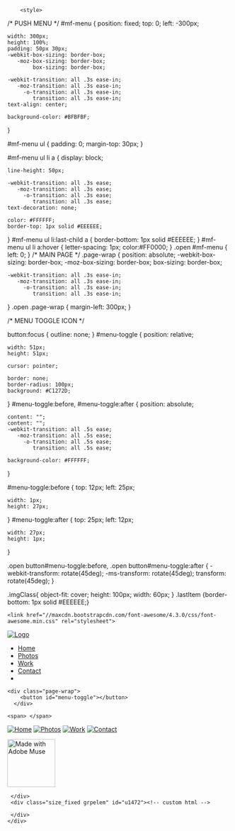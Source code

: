 <!DOCTYPE html>
<html class="nojs html css_verticalspacer" lang="en-US">
 <head>

  <meta http-equiv="Content-type" content="text/html;charset=UTF-8"/>
  <meta name="generator" content="2017.0.3.363"/>
  <meta name="viewport" content="width=device-width, initial-scale=1.0"/>
  
  <script type="text/javascript">
   // Update the 'nojs'/'js' class on the html node
document.documentElement.className = document.documentElement.className.replace(/\bnojs\b/g, 'js');

// Check that all required assets are uploaded and up-to-date
if(typeof Muse == "undefined") window.Muse = {}; window.Muse.assets = {"required":["museutils.js", "museconfig.js", "jquery.watch.js", "require.js", "blog.css"], "outOfDate":[]};
</script>
  
  <title>colwaclysm | Blog</title>
  <!-- CSS -->
  <link rel="stylesheet" type="text/css" href="css/site_global.css?crc=4136666438"/>
  <link rel="stylesheet" type="text/css" href="css/master_a-master.css?crc=85277369"/>
  <link rel="stylesheet" type="text/css" href="css/blog.css?crc=329395424" id="pagesheet"/>
    <!--HTML Widget code-->
  
		<style>
		

/* PUSH MENU */
#mf-menu {
    position: fixed;
    top: 0;
    left: -300px;

    width: 300px;
    height: 100%;
    padding: 50px 30px;
    -webkit-box-sizing: border-box;
       -moz-box-sizing: border-box;
            box-sizing: border-box;

    -webkit-transition: all .3s ease-in;
       -moz-transition: all .3s ease-in;
         -o-transition: all .3s ease-in;
            transition: all .3s ease-in;
    text-align: center;

    background-color: #BFBFBF;
}

#mf-menu ul {
    padding: 0;
    margin-top: 30px;
}

#mf-menu ul li a {
    display: block;

    line-height: 50px;

    -webkit-transition: all .3s ease;
       -moz-transition: all .3s ease;
         -o-transition: all .3s ease;
            transition: all .3s ease;
    text-decoration: none;

    color: #FFFFFF;
    border-top: 1px solid #EEEEEE;
}
#mf-menu ul li:last-child a {
    border-bottom: 1px solid #EEEEEE;
}
#mf-menu ul li a:hover {
    letter-spacing: 1px;
color:#FF0000;
}
.open #mf-menu {
    left: 0;
}
/* MAIN PAGE */
.page-wrap {
position: absolute;
    -webkit-box-sizing: border-box;
       -moz-box-sizing: border-box;
            box-sizing: border-box;

    -webkit-transition: all .3s ease-in;
       -moz-transition: all .3s ease-in;
         -o-transition: all .3s ease-in;
            transition: all .3s ease-in;
}
.open .page-wrap {
    margin-left: 300px;
}

/* MENU TOGGLE ICON */

button:focus {
    outline: none;
}
#menu-toggle {
    position: relative;

    width: 51px;
    height: 51px;

    cursor: pointer;

    border: none;
    border-radius: 100px;
    background: #C1272D;
}
#menu-toggle:before,
#menu-toggle:after {
    position: absolute;

    content: "";
    content: "";
    -webkit-transition: all .5s ease;
       -moz-transition: all .5s ease;
         -o-transition: all .5s ease;
            transition: all .5s ease;

    background-color: #FFFFFF;
}

#menu-toggle:before {
    top: 12px;
    left: 25px;

    width: 1px;
    height: 27px;
}
#menu-toggle:after {
    top: 25px;
    left: 12px;

    width: 27px;
    height: 1px;
}

.open button#menu-toggle:before,
.open button#menu-toggle:after {
    -webkit-transform: rotate(45deg);
        -ms-transform: rotate(45deg);
            transform: rotate(45deg);
}

.imgClass{
    object-fit: cover;
    height: 100px;
    width: 60px;
}
.lastItem {border-bottom: 1px solid #EEEEEE;}

</style>
	
	<link href="//maxcdn.bootstrapcdn.com/font-awesome/4.3.0/css/font-awesome.min.css" rel="stylesheet">
		
 </head>
 <body>

  <div class="clearfix borderbox" id="page"><!-- group -->
   <div class="size_fixed" id="u3068"><!-- custom html -->
    
 <nav id="mf-menu" role="navigation">
        <div class="brand">
            <a href="index.html"><img class="imgClass" src="assets/logo.png" alt="Logo"/></a>
        </div>            
        <ul>
            <li class="lineClass"><a class="linkClass" href="index.html">Home</a></li>
            <li class="lineClass"><a class="linkClass" href="photos.html">Photos</a></li>
            <li class="lineClass"><a class="linkClass" href="work.html">Work</a></li>
            <li class="lineClass"><a class="linkClass" href="contact.html">Contact</a></li>
            <li class="lastItem"></li>
        </ul>
    </nav>

    <div class="page-wrap">
        <button id="menu-toggle"></button>
      </div>

   </div>
   <div class="size_fixed" id="u317"><!-- custom html -->
    
	<span> </span>
		
   </div>
   <div class="verticalspacer" data-offset-top="0" data-content-above-spacer="593" data-content-below-spacer="307"></div>
   <div class="clearfix grpelem" id="pu14304"><!-- column -->
    <div class="colelem" id="u14304"><!-- simple frame --></div>
    <div class="clearfix colelem" id="u164"><!-- group -->
     <div class="clearfix grpelem" id="pu167-4"><!-- column -->
      <a class="nonblock nontext colelem" id="u167-4" href="index.html"><!-- rasterized frame --><img id="u167-4_img" alt="Home" src="images/u167-4.png?crc=3862304525" data-image-width="163"/></a>
      <a class="nonblock nontext colelem" id="u171-4" href="photos.html"><!-- rasterized frame --><img id="u171-4_img" alt="Photos" src="images/u171-4.png?crc=461642800" data-image-width="162"/></a>
      <a class="nonblock nontext colelem" id="u174-4" href="work.html"><!-- rasterized frame --><img id="u174-4_img" alt="Work" src="images/u174-4.png?crc=3923585831" data-image-width="162"/></a>
      <a class="nonblock nontext colelem" id="u177-4" href="contact.html"><!-- rasterized frame --><img id="u177-4_img" alt="Contact" src="images/u177-4.png?crc=4132906340" data-image-width="163"/></a>
     </div>
     <div class="size_fixed grpelem" id="u22549"><!-- custom html -->
      
<a href="http://www.adobe.com/go/made_with_muse_link"><img class="actAsDiv" width="108" src="http://musebadge.com/assets/madewithmuse-en_US.png" data-hidpi-src="http://musebadge.com/assets/madewithmuse-2x-en_US.png" alt="Made with Adobe Muse"/></a>

     </div>
     <div class="size_fixed grpelem" id="u1472"><!-- custom html -->
      
<button class="back-to-top" type="button"></button>
<div></div>
<style>
@import url("https://maxcdn.bootstrapcdn.com/font-awesome/4.7.0/css/font-awesome.min.css");
button.back-to-top{
  margin: 0 !important;
  padding: 0 !important;
  background: #fff;
	height: 0px;
  width: 0px;
  overflow: hidden;
	border-radius: 50px;
	-webkit-border-radius: 50px;
	-moz-border-radius: 50px;
  color: transparent;
	clear: both;
  visibility: hidden;
  position: fixed;
  cursor: pointer;
  display: block;
  border: none;
  right: 0px;
	bottom: 0px;
  font-size: 0px;
  outline: 0 !important;
  z-index: 99;
  transition: all .3s ease-in-out;
}
button.back-to-top:hover,
button.back-to-top:active,
button.back-to-top:focus,{
  outline: 0 !important;
}
button.back-to-top::before {
  content: "\f077";
  font-family: "FontAwesome";
  display: block;
  vertical-align: middle;
  margin: -5px 0 auto;
}
button.back-to-top.show {
  display: block;
  background: #C1272D;
  color: #FFFFFF;
  font-size: 25px;
  right: 50px;
	bottom: 50px;
  height: 50px;
  width: 50px;
  visibility: visible;
	box-shadow: 0px 2px 4px 1px rgba(0, 0, 0, 0.25);
  -webkit-box-shadow: 0px 2px 4px 1px rgba(0, 0, 0, 0.25);
  -moz-box-shadow: 0px 2px 4px 1px rgba(0, 0, 0, 0.25);
}
button.back-to-top.show:active {
  box-shadow: 0px 4px 8px 2px rgba(0, 0, 0, 0.25);
  -webkit-box-shadow: 0px 4px 8px 2px rgba(0, 0, 0, 0.25);
  -moz-box-shadow: 0px 4px 8px 2px rgba(0, 0, 0, 0.25);
}
</style>


<script src="https://cdnjs.cloudflare.com/ajax/libs/jquery/3.1.1/jquery.min.js"></script>
<script src="https://cdn.jsdelivr.net/waves/0.7.5/waves.min.js"></script>
<script>
// Back to top
var amountScrolled = 200;
var amountScrolledNav = 25;

$(window).scroll(function() {
  if ( $(window).scrollTop() > amountScrolled ) {
    $('button.back-to-top').addClass('show');
  } else {
    $('button.back-to-top').removeClass('show');
  }
});

$('button.back-to-top').click(function() {
  $('html, body').animate({
    scrollTop: 0
  }, 800);
  return false;
});
</script>

     </div>
    </div>
   </div>
  </div>
  <!-- JS includes -->
  <script type="text/javascript">
   if (document.location.protocol != 'https:') document.write('\x3Cscript src="http://musecdn.businesscatalyst.com/scripts/4.0/jquery-1.8.3.min.js" type="text/javascript">\x3C/script>');
</script>
  <script type="text/javascript">
   window.jQuery || document.write('\x3Cscript src="scripts/jquery-1.8.3.min.js?crc=209076791" type="text/javascript">\x3C/script>');
</script>
  <!-- Other scripts -->
  <script type="text/javascript">
   // Decide weather to suppress missing file error or not based on preference setting
var suppressMissingFileError = false
</script>
  <script type="text/javascript">
   window.Muse.assets.check=function(d){if(!window.Muse.assets.checked){window.Muse.assets.checked=!0;var b={},c=function(a,b){if(window.getComputedStyle){var c=window.getComputedStyle(a,null);return c&&c.getPropertyValue(b)||c&&c[b]||""}if(document.documentElement.currentStyle)return(c=a.currentStyle)&&c[b]||a.style&&a.style[b]||"";return""},a=function(a){if(a.match(/^rgb/))return a=a.replace(/\s+/g,"").match(/([\d\,]+)/gi)[0].split(","),(parseInt(a[0])<<16)+(parseInt(a[1])<<8)+parseInt(a[2]);if(a.match(/^\#/))return parseInt(a.substr(1),
16);return 0},g=function(g){for(var f=document.getElementsByTagName("link"),h=0;h<f.length;h++)if("text/css"==f[h].type){var i=(f[h].href||"").match(/\/?css\/([\w\-]+\.css)\?crc=(\d+)/);if(!i||!i[1]||!i[2])break;b[i[1]]=i[2]}f=document.createElement("div");f.className="version";f.style.cssText="display:none; width:1px; height:1px;";document.getElementsByTagName("body")[0].appendChild(f);for(h=0;h<Muse.assets.required.length;){var i=Muse.assets.required[h],l=i.match(/([\w\-\.]+)\.(\w+)$/),k=l&&l[1]?
l[1]:null,l=l&&l[2]?l[2]:null;switch(l.toLowerCase()){case "css":k=k.replace(/\W/gi,"_").replace(/^([^a-z])/gi,"_$1");f.className+=" "+k;k=a(c(f,"color"));l=a(c(f,"backgroundColor"));k!=0||l!=0?(Muse.assets.required.splice(h,1),"undefined"!=typeof b[i]&&(k!=b[i]>>>24||l!=(b[i]&16777215))&&Muse.assets.outOfDate.push(i)):h++;f.className="version";break;case "js":h++;break;default:throw Error("Unsupported file type: "+l);}}d?d().jquery!="1.8.3"&&Muse.assets.outOfDate.push("jquery-1.8.3.min.js"):Muse.assets.required.push("jquery-1.8.3.min.js");
f.parentNode.removeChild(f);if(Muse.assets.outOfDate.length||Muse.assets.required.length)f="Some files on the server may be missing or incorrect. Clear browser cache and try again. If the problem persists please contact website author.",g&&Muse.assets.outOfDate.length&&(f+="\nOut of date: "+Muse.assets.outOfDate.join(",")),g&&Muse.assets.required.length&&(f+="\nMissing: "+Muse.assets.required.join(",")),suppressMissingFileError?(f+="\nUse SuppressMissingFileError key in AppPrefs.xml to show missing file error pop up.",console.log(f)):alert(f)};location&&location.search&&location.search.match&&location.search.match(/muse_debug/gi)?
setTimeout(function(){g(!0)},5E3):g()}};
var muse_init=function(){require.config({baseUrl:""});require(["jquery","museutils","whatinput","jquery.watch"],function(d){var $ = d;$(document).ready(function(){try{
window.Muse.assets.check($);/* body */
Muse.Utils.transformMarkupToFixBrowserProblemsPreInit();/* body */
Muse.Utils.prepHyperlinks(true);/* body */
(function(){

	try{

	window.oncontextmenu = function () {
   return false;
}
		

	}

	catch(e)

	{

		Muse.Assert.fail('Error with Widget:Disable Right Click ParamHTMLOnDocReady Handler ' + e.toString());

	}

})();/* Widget:Disable Right Click */
Muse.Utils.fullPage('#page');/* 100% height page */
Muse.Utils.showWidgetsWhenReady();/* body */
Muse.Utils.transformMarkupToFixBrowserProblems();/* body */
}catch(b){if(b&&"function"==typeof b.notify?b.notify():Muse.Assert.fail("Error calling selector function: "+b),false)throw b;}})})};

</script>
  <!-- RequireJS script -->
  <script src="scripts/require.js?crc=85721165" type="text/javascript" async data-main="scripts/museconfig.js?crc=436936948" onload="if (requirejs) requirejs.onError = function(requireType, requireModule) { if (requireType && requireType.toString && requireType.toString().indexOf && 0 <= requireType.toString().indexOf('#scripterror')) window.Muse.assets.check(); }" onerror="window.Muse.assets.check();"></script>
  
  <!--HTML Widget code-->
  
<script>
$('.lineClass a:empty').parent().hide();

//Exelent little functions to use any time when class modification is needed
function hasClass(ele, cls) {
    return !!ele.className.match(new RegExp('(\\s|^)' + cls + '(\\s|$)'));
}

function addClass(ele, cls) {
    if (!hasClass(ele, cls)) ele.className += " " + cls;
}

function removeClass(ele, cls) {
    if (hasClass(ele, cls)) {
        var reg = new RegExp('(\\s|^)' + cls + '(\\s|$)');
        ele.className = ele.className.replace(reg, ' ');
    }
}

//Add event from js the keep the marup clean
function init() {
    document.getElementById("menu-toggle").addEventListener("click", toggleMenu);
}

//The actual fuction
function toggleMenu() {
    var ele = document.getElementsByTagName('body')[0];
    if (!hasClass(ele, "open")) {
        addClass(ele, "open");
    } else {
        removeClass(ele, "open");
    }
}

//Prevent the function to run before the document is loaded
document.addEventListener('readystatechange', function() {
    if (document.readyState === "complete") {
        init();
    }
});
</script>
	
   </body>
</html>
